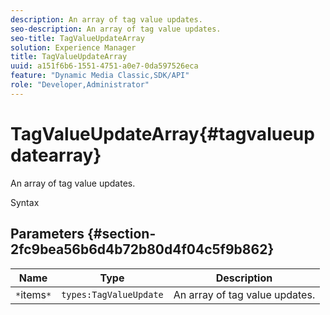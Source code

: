 ```yaml
---
description: An array of tag value updates.
seo-description: An array of tag value updates.
seo-title: TagValueUpdateArray
solution: Experience Manager
title: TagValueUpdateArray
uuid: a151f6b6-1551-4751-a0e7-0da597526eca
feature: "Dynamic Media Classic,SDK/API"
role: "Developer,Administrator"
---
```


# TagValueUpdateArray{#tagvalueupdatearray}

An array of tag value updates.

 Syntax 

## Parameters {#section-2fc9bea56b6d4b72b80d4f04c5f9b862}

|  Name  | Type  | Description  |
|---|---|---|
|  `*`items`*`  | `types:TagValueUpdate`  | An array of tag value updates.  |

